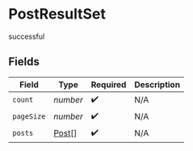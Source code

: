# PostResultSet

successful


## Fields

| Field                                 | Type                                  | Required                              | Description                           |
| ------------------------------------- | ------------------------------------- | ------------------------------------- | ------------------------------------- |
| `count`                               | *number*                              | :heavy_check_mark:                    | N/A                                   |
| `pageSize`                            | *number*                              | :heavy_check_mark:                    | N/A                                   |
| `posts`                               | [Post](../../models/shared/post.md)[] | :heavy_check_mark:                    | N/A                                   |